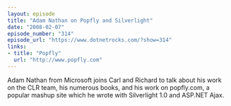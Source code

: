 ```yaml
---
layout: episode
title: "Adam Nathan on Popfly and Silverlight"
date: "2008-02-07"
episode_number: "314"
episode_url: "https://www.dotnetrocks.com/?show=314"
links:
- title: "Popfly"
  url: "http://www.popfly.com"
---
```


Adam Nathan from Microsoft joins Carl and Richard to talk about his work on the CLR team, his numerous books, and his work on popfly.com, a popular mashup site which he wrote with Silverlight 1.0 and ASP.NET Ajax.
